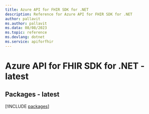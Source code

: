 ```yaml
---
title: Azure API for FHIR SDK for .NET
description: Reference for Azure API for FHIR SDK for .NET
author: pallavit
ms.author: pallavit
ms.data: 08/08/2023
ms.topic: reference
ms.devlang: dotnet
ms.service: apiforfhir
---
```

# Azure API for FHIR SDK for .NET - latest
## Packages - latest
[!INCLUDE [packages](api-for-fhir-index.md)]